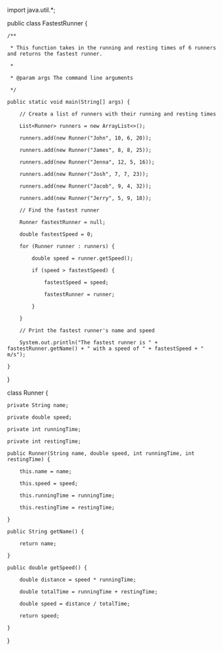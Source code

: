 
import java.util.*;

public class FastestRunner {

    /**

     * This function takes in the running and resting times of 6 runners and returns the fastest runner.

     *

     * @param args The command line arguments

     */

    public static void main(String[] args) {

        // Create a list of runners with their running and resting times

        List<Runner> runners = new ArrayList<>();

        runners.add(new Runner("John", 10, 6, 20));

        runners.add(new Runner("James", 8, 8, 25));

        runners.add(new Runner("Jenna", 12, 5, 16));

        runners.add(new Runner("Josh", 7, 7, 23));

        runners.add(new Runner("Jacob", 9, 4, 32));

        runners.add(new Runner("Jerry", 5, 9, 18));

        // Find the fastest runner

        Runner fastestRunner = null;

        double fastestSpeed = 0;

        for (Runner runner : runners) {

            double speed = runner.getSpeed();

            if (speed > fastestSpeed) {

                fastestSpeed = speed;

                fastestRunner = runner;

            }

        }

        // Print the fastest runner's name and speed

        System.out.println("The fastest runner is " + fastestRunner.getName() + " with a speed of " + fastestSpeed + " m/s");

    }

}

class Runner {

    private String name;

    private double speed;

    private int runningTime;

    private int restingTime;

    public Runner(String name, double speed, int runningTime, int restingTime) {

        this.name = name;

        this.speed = speed;

        this.runningTime = runningTime;

        this.restingTime = restingTime;

    }

    public String getName() {

        return name;

    }

    public double getSpeed() {

        double distance = speed * runningTime;

        double totalTime = runningTime + restingTime;

        double speed = distance / totalTime;

        return speed;

    }

}
